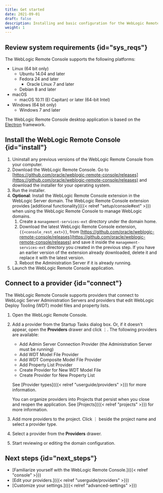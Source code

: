```yaml
---
title: Get started
date: 2021-09-01
draft: false
description: Installing and basic configuration for the WebLogic Remote Console
weight: 1
---
```


## Review system requirements {id="sys_reqs"}

The WebLogic Remote Console supports the following platforms:

* Linux (64 bit only)
    * Ubuntu 14.04 and later
    * Fedora 24 and later
        * Oracle Linux 7 and later
    * Debian 8 and later
* macOS
    * macOS 10.11 (El Capitan) or later (64-bit Intel)
* Windows (64 bit only)
    * Windows 7 and later

The WebLogic Remote Console desktop application is based on the [Electron](https://www.electronjs.org/) framework.

## Install the WebLogic Remote Console {id="install"}

1. Uninstall any previous versions of the WebLogic Remote Console from your computer.
1. Download the WebLogic Remote Console. Go to [https://github.com/oracle/weblogic-remote-console/releases](https://github.com/oracle/weblogic-remote-console/releases) and download the installer for your operating system.
1. Run the installer.
1. **Optional**: Install the WebLogic Remote Console extension in the WebLogic Server domain. The WebLogic Remote Console extension provides [additional functionality]({{< relref "setup/console#ext" >}}) when using the WebLogic Remote Console to manage WebLogic domains.
    1. Create a `management-services-ext` directory under the domain home.
    1. Download the latest WebLogic Remote Console extension, `{{<console_rest_ext>}}`, from [https://github.com/oracle/weblogic-remote-console/releases](https://github.com/oracle/weblogic-remote-console/releases) and save it inside the `management-services-ext` directory you created in the previous step. If you have an earlier version of the extension already downloaded, delete it and replace it with the latest version.
    1. Reboot the Administration Server if it is already running.
1. Launch the WebLogic Remote Console application.

## Connect to a provider {id="connect"}
The WebLogic Remote Console supports providers that connect to WebLogic Server Administration Servers and providers that edit WebLogic Deploy Tooling (WDT) model files and property lists.

1. Open the WebLogic Remote Console.
1. Add a provider from the Startup Tasks dialog box. Or, if it doesn't appear, open the **Providers** drawer and click &#x022EE;. The following providers are available:
    * Add Admin Server Connection Provider (the Administration Server must be running)
    * Add WDT Model File Provider
    * Add WDT Composite Model File Provider
    * Add Property List Provider
    * Create Provider for New WDT Model File
    * Create Provider for New Property List

    See [Provider types]({{< relref "userguide/providers" >}}) for more information.

    You can organize providers into Projects that persist when you close and reopen the application. See [Projects]({{< relref "projects" >}}) for more information.
1. Add more providers to the project. Click &#x022EE; beside the project name and select a provider type.
1. Select a provider from the **Providers** drawer.
1. Start reviewing or editing the domain configuration.

## Next steps {id="next_steps"}

* [Familiarize yourself with the WebLogic Remote Console.]({{< relref "console" >}})
* [Edit your providers.]({{< relref "userguide/providers" >}})
* [Customize your settings.]({{< relref "advanced-settings" >}})